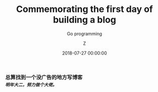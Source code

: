 ﻿---
layout:     post
title:      "Commemorating the first day of building a blog"
subtitle:   "Go programming"
date:       2018-07-27 00:00:00
author:     "Z"
header-img: "img/post-bg-re-vs-ng2.jpg"
header-mask: 0.3
catalog:    true
tags:
    - 随笔
---
### 总算找到一个没广告的地方写博客<br><small style="line-height:2em;">*明年大二，努力做个大佬。*</small>
